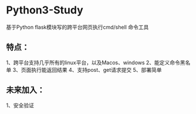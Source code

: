 # Python3-Study

基于Python flask模块写的跨平台网页执行cmd/shell 命令工具

## 特点：

  1、跨平台支持几乎所有的linux平台，以及Macos、windows
  2、能定义命令黑名单
  3、页面执行能返回结果
  4、支持post、get请求提交
  5、部署简单

## 未来加入：

  1、安全验证
